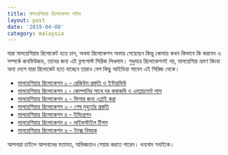 ```yaml
---
title: মালয়েশিয়ায় রিলোকেশন গাইড
layout: post
date: '2019-04-08'
category: malaysia
---
```


যারা মালয়েশিয়ায় রিলোকেট হতে চান, অথবা রিলোকেশন অফার পেয়েছেন কিন্তু কোথায় কখন কিভাবে কি করবেন এ সম্পর্কে কনফিউজড, তাদের জন্য এই ব্লগপোস্ট সিরিজ লিখলাম। শুধুমাত্র রিলোকেশনই নয়, মালয়েশিয়া ভ্রমণ কিংবা অন্য দেশে যারা রিলোকেট হতে যাচ্ছেন তারাও বেশ কিছু আইডিয়া পাবেন এই সিরিজ থেকে।

* [মালয়েশিয়ায় রিলোকেশন ০ - রেজিউম প্রস্তুতি ও ইন্টারভিউ](https://bits.mdminhazulhaque.io/malaysia/malaysia-relocation-preparation-apply-interview-etc.html)
* [মালয়েশিয়ায় রিলোকেশন ১ - কোম্পানির সাথে দর কষাকষি ও এমপ্লয়মেন্ট পাস](https://bits.mdminhazulhaque.io/malaysia/malaysia-salary-negotiation-employment-pass.html)
* [মালয়েশিয়ায় রিলোকেশন ২ - ভিসার জন্য এপ্লাই করা](https://bits.mdminhazulhaque.io/malaysia/malaysia-single-entry-visa-prep.html)
* [মালয়েশিয়ায় রিলোকেশন ৩ - শেষ মুহুর্তের প্রস্তুতি](https://bits.mdminhazulhaque.io/malaysia/malaysia-relocation-last-minute-preparation.html)
* [মালয়েশিয়ায় রিলোকেশন ৪ - ইমিগ্রেশন](https://bits.mdminhazulhaque.io/malaysia/malaysia-immigration.html)
* [মালয়েশিয়ায় রিলোকেশন ৫ - লাইফস্টাইল টিপস](https://bits.mdminhazulhaque.io/malaysia/malaysia-life-style-tips.html)
* [মালয়েশিয়ায় রিলোকেশন ৬ - ট্যাক্স বিষয়ক](https://bits.mdminhazulhaque.io/malaysia/malaysia-tax-related.html)

আপনারা চাইলে আপনাদের মতামত, অভিজ্ঞতাও শেয়ার করতে পারেন। ধন্যবাদ সবাইকে।
